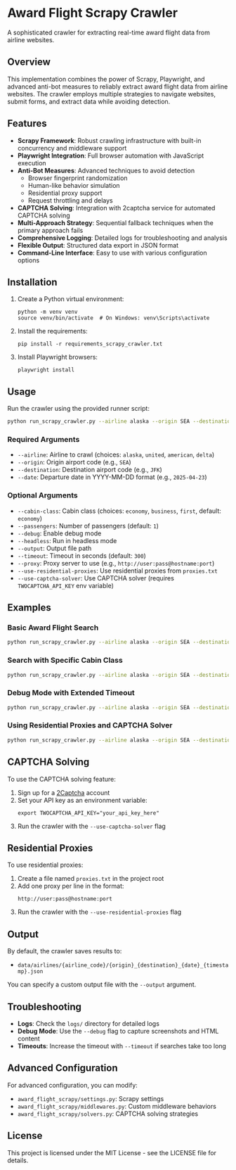 # Award Flight Scrapy Crawler

A sophisticated crawler for extracting real-time award flight data from airline websites.

## Overview

This implementation combines the power of Scrapy, Playwright, and advanced anti-bot measures to reliably extract award flight data from airline websites. The crawler employs multiple strategies to navigate websites, submit forms, and extract data while avoiding detection.

## Features

- **Scrapy Framework**: Robust crawling infrastructure with built-in concurrency and middleware support
- **Playwright Integration**: Full browser automation with JavaScript execution
- **Anti-Bot Measures**: Advanced techniques to avoid detection
  - Browser fingerprint randomization
  - Human-like behavior simulation
  - Residential proxy support
  - Request throttling and delays
- **CAPTCHA Solving**: Integration with 2captcha service for automated CAPTCHA solving
- **Multi-Approach Strategy**: Sequential fallback techniques when the primary approach fails
- **Comprehensive Logging**: Detailed logs for troubleshooting and analysis
- **Flexible Output**: Structured data export in JSON format
- **Command-Line Interface**: Easy to use with various configuration options

## Installation

1. Create a Python virtual environment:
   ```
   python -m venv venv
   source venv/bin/activate  # On Windows: venv\Scripts\activate
   ```

2. Install the requirements:
   ```
   pip install -r requirements_scrapy_crawler.txt
   ```

3. Install Playwright browsers:
   ```
   playwright install
   ```

## Usage

Run the crawler using the provided runner script:

```bash
python run_scrapy_crawler.py --airline alaska --origin SEA --destination JFK --date 2025-04-23
```

### Required Arguments

- `--airline`: Airline to crawl (choices: `alaska`, `united`, `american`, `delta`)
- `--origin`: Origin airport code (e.g., `SEA`)
- `--destination`: Destination airport code (e.g., `JFK`)
- `--date`: Departure date in YYYY-MM-DD format (e.g., `2025-04-23`)

### Optional Arguments

- `--cabin-class`: Cabin class (choices: `economy`, `business`, `first`, default: `economy`)
- `--passengers`: Number of passengers (default: `1`)
- `--debug`: Enable debug mode
- `--headless`: Run in headless mode
- `--output`: Output file path
- `--timeout`: Timeout in seconds (default: `300`)
- `--proxy`: Proxy server to use (e.g., `http://user:pass@hostname:port`)
- `--use-residential-proxies`: Use residential proxies from `proxies.txt`
- `--use-captcha-solver`: Use CAPTCHA solver (requires `TWOCAPTCHA_API_KEY` env variable)

## Examples

### Basic Award Flight Search

```bash
python run_scrapy_crawler.py --airline alaska --origin SEA --destination JFK --date 2025-04-23
```

### Search with Specific Cabin Class

```bash
python run_scrapy_crawler.py --airline alaska --origin SEA --destination JFK --date 2025-04-23 --cabin-class business
```

### Debug Mode with Extended Timeout

```bash
python run_scrapy_crawler.py --airline alaska --origin SEA --destination JFK --date 2025-04-23 --debug --timeout 600
```

### Using Residential Proxies and CAPTCHA Solver

```bash
python run_scrapy_crawler.py --airline alaska --origin SEA --destination JFK --date 2025-04-23 --use-residential-proxies --use-captcha-solver
```

## CAPTCHA Solving

To use the CAPTCHA solving feature:

1. Sign up for a [2Captcha](https://2captcha.com/) account
2. Set your API key as an environment variable:
   ```
   export TWOCAPTCHA_API_KEY="your_api_key_here"
   ```
3. Run the crawler with the `--use-captcha-solver` flag

## Residential Proxies

To use residential proxies:

1. Create a file named `proxies.txt` in the project root
2. Add one proxy per line in the format:
   ```
   http://user:pass@hostname:port
   ```
3. Run the crawler with the `--use-residential-proxies` flag

## Output

By default, the crawler saves results to:
- `data/airlines/{airline_code}/{origin}_{destination}_{date}_{timestamp}.json`

You can specify a custom output file with the `--output` argument.

## Troubleshooting

- **Logs**: Check the `logs/` directory for detailed logs
- **Debug Mode**: Use the `--debug` flag to capture screenshots and HTML content
- **Timeouts**: Increase the timeout with `--timeout` if searches take too long

## Advanced Configuration

For advanced configuration, you can modify:
- `award_flight_scrapy/settings.py`: Scrapy settings
- `award_flight_scrapy/middlewares.py`: Custom middleware behaviors
- `award_flight_scrapy/solvers.py`: CAPTCHA solving strategies

## License

This project is licensed under the MIT License - see the LICENSE file for details. 
